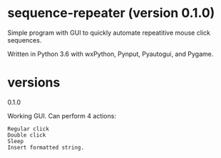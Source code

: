 # sequence-repeater (version 0.1.0)
Simple program with GUI to quickly automate repeatitive mouse click sequences.

Written in Python 3.6 with wxPython, Pynput, Pyautogui, and Pygame.

# versions

0.1.0

Working GUI. Can perform 4 actions:

	Regular click
	Double click
	Sleep
	Insert formatted string.
